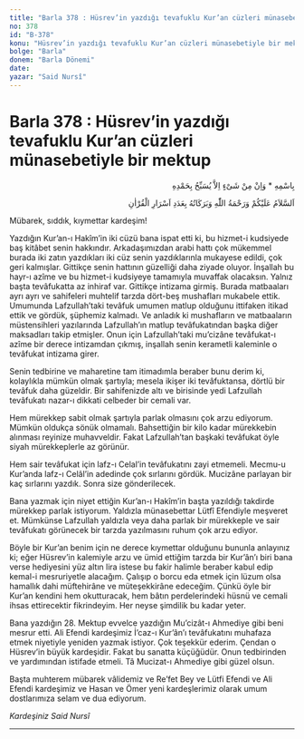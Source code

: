 ```yaml
---
title: "Barla 378 : Hüsrev’in yazdığı tevafuklu Kur’an cüzleri münasebetiyle bir mektup"
no: 378
id: "B-378"
konu: "Hüsrev’in yazdığı tevafuklu Kur’an cüzleri münasebetiyle bir mektup"
bolge: "Barla"
donem: "Barla Dönemi"
date: 
yazar: "Said Nursî"
---
```


# Barla 378 : Hüsrev’in yazdığı tevafuklu Kur’an cüzleri münasebetiyle bir mektup

<p class="arabic" dir="rtl" title="Meal: “O’nun adıyla” * “Hiçbir şey yoktur ki O'nu hamd ile tesbih etmesin” [İsrâ Suresi, 17:44]">بِاسْمِهِ * وَاِنْ مِنْ شَىْءٍ اِلاَّ يُسَبِّحُ بِحَمْدِهِ</p>

<p class="arabic" dir="rtl" title="Meal: “Kur’an’ın sırları adedince, Allah’ın selamı, rahmeti ve bereketleri üzerinize olsun.”">اَلسَّلاَمُ عَلَيْكُمْ وَرَحْمَةُ اللّٰهِ وَبَرَكَاتُهُ بِعَدَدِ اَسْرَارِ الْقُرْاٰنِ</p>

Mübarek, sıddık, kıymettar kardeşim!

Yazdığın Kur’an-ı Hakîm’in iki cüzü bana ispat etti ki, bu hizmet-i kudsiyede baş kitâbet senin hakkındır. Arkadaşımızdan arabi hattı çok mükemmel burada iki zatın yazdıkları iki cüz senin yazdıklarınla mukayese edildi, çok geri kalmışlar. Gittikçe senin hattının güzelliği daha ziyade oluyor. İnşallah bu hayr-ı azîme ve bu hizmet-i kudsiyeye tamamıyla muvaffak olacaksın. Yalnız başta tevâfukatta az inhiraf var. Gittikçe intizama girmiş. Burada matbaaları ayrı ayrı ve sahifeleri muhtelif tarzda dört-beş mushafları mukabele ettik. Umumunda Lafzullah’taki tevâfuk umumen matlup olduğunu ittifaken itikad ettik ve gördük, şüphemiz kalmadı. Ve anladık ki mushafların ve matbaaların müstensihleri yazılarında Lafzullah’ın matlup tevâfukatından başka diğer maksadları takip etmişler. Onun için Lafzullah’taki mu’cizâne tevâfukat-ı azîme bir derece intizamdan çıkmış, inşallah senin kerametli kaleminle o tevâfukat intizama girer.

Senin tedbirine ve maharetine tam itimadımla beraber bunu derim ki, kolaylıkla mümkün olmak şartıyla; mesela ikişer iki tevâfuktansa, dörtlü bir tevâfuk daha güzeldir. Bir sahifenizde altı ve birisinde yedi Lafzullah tevâfukatı nazar-ı dikkati celbeder bir cemali var.

Hem mürekkep sabit olmak şartıyla parlak olmasını çok arzu ediyorum. Mümkün oldukça sönük olmamalı. Bahsettiğin bir kilo kadar mürekkebin alınması reyinize muhavveldir. Fakat Lafzullah’tan başkaki tevâfukat öyle siyah mürekkeplerle az görünür.

Hem sair tevâfukat için lafz-ı Celal’in tevâfukatını zayi etmemeli. Mecmu-u Kur’anda lafz-ı Celâl’in adedinde çok sırlarını gördük. Mucizâne parlayan bir kaç sırlarını yazdık. Sonra size gönderilecek.

Bana yazmak için niyet ettiğin Kur’an-ı Hakîm’in başta yazıldığı takdirde mürekkep parlak istiyorum. Yaldızla münasebettar Lütfî Efendiyle meşveret et. Mümkünse Lafzullah yaldızla veya daha parlak bir mürekkeple ve sair tevâfukatı görünecek bir tarzda yazılmasını ruhum çok arzu ediyor.

Böyle bir Kur’an benim için ne derece kıymettar olduğunu bununla anlayınız ki; eğer Hüsrev’in kalemiyle arzu ve ümid ettiğim tarzda bir Kur’ân’ı biri bana verse hediyesini yüz altın lira istese bu fakir halimle beraber kabul edip kemal-i mesruriyetle alacağım. Çalışıp o borcu eda etmek için lüzum olsa hamallık dahi müftehirâne ve müteşekkirâne edeceğim. Çünkü öyle bir Kur’an kendini hem okutturacak, hem bâtın perdelerindeki hüsnü ve cemali ihsas ettirecektir fikrindeyim. Her neyse şimdilik bu kadar yeter.

Bana yazdığın 28. Mektup evvelce yazdığın Mu’cizât-ı Ahmediye gibi beni mesrur etti. Ali Efendi kardeşimiz İ’caz-ı Kur’ân’ı tevâfukatını muhafaza etmek niyetiyle yeniden yazmak istiyor. Çok teşekkür ederim. Çendan o Hüsrev’in büyük kardeşidir. Fakat bu sanatta küçüğüdür. Onun tedbirinden ve yardımından istifade etmeli. Tâ Mucizat-ı Ahmediye gibi güzel olsun.

Başta muhterem mübarek vâlidemiz ve Re’fet Bey ve Lütfi Efendi ve Ali Efendi kardeşimiz ve Hasan ve Ömer yeni kardeşlerimiz olarak umum dostlarımıza selam ve dua ediyorum.

*Kardeşiniz*
*Said Nursî*

***
